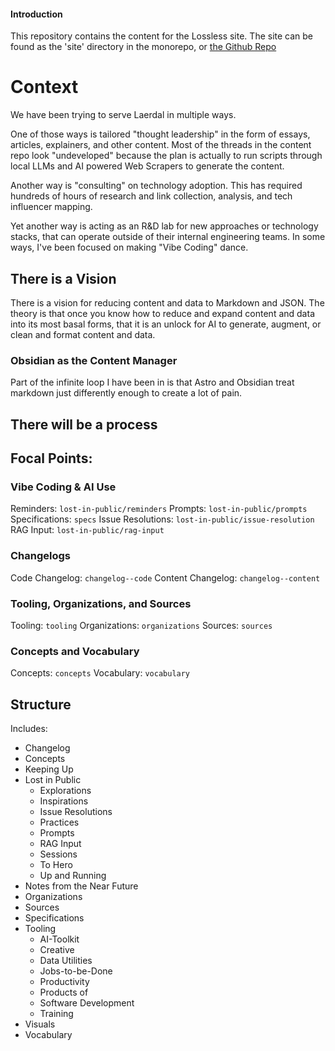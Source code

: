 #### Introduction

This repository contains the content for the Lossless site.  The site can be found as the 'site' directory in the monorepo, or [the Github Repo](https://github.com/lossless-group/lossless-site.git)

# Context
We have been trying to serve Laerdal in multiple ways. 

One of those ways is tailored "thought leadership" in the form of essays, articles, explainers, and other content. Most of the threads in the content repo look "undeveloped" because the plan is actually to run scripts through local LLMs and AI powered Web Scrapers to generate the content.  

Another way is "consulting" on technology adoption.  This has required hundreds of hours of research and link collection, analysis, and tech influencer mapping.  

Yet another way is acting as an R&D lab for new approaches or technology stacks, that can operate outside of their internal engineering teams. In some ways, I've been focused on making "Vibe Coding" dance. 

## There is a Vision
There is a vision for reducing content and data to Markdown and JSON. The theory is that once you know how to reduce and expand content and data into its most basal forms, that it is an unlock for AI to generate, augment, or clean and format content and data. 

### Obsidian as the Content Manager
Part of the infinite loop I have been in is that Astro and Obsidian treat markdown just differently enough to create a lot of pain.

## There will be a process


## Focal Points:

### Vibe Coding & AI Use
Reminders: `lost-in-public/reminders`
Prompts: `lost-in-public/prompts`
Specifications: `specs`
Issue Resolutions: `lost-in-public/issue-resolution`
RAG Input: `lost-in-public/rag-input`

### Changelogs
Code Changelog: `changelog--code`
Content Changelog: `changelog--content`

### Tooling, Organizations, and Sources
Tooling: `tooling`
Organizations: `organizations`
Sources: `sources`

### Concepts and Vocabulary
Concepts: `concepts`
Vocabulary: `vocabulary`


## Structure

Includes:

- Changelog
- Concepts
- Keeping Up
- Lost in Public
   - Explorations
   - Inspirations
   - Issue Resolutions
   - Practices
   - Prompts
   - RAG Input
   - Sessions
   - To Hero
   - Up and Running
- Notes from the Near Future
- Organizations
- Sources
- Specifications
- Tooling
   - AI-Toolkit
   - Creative
   - Data Utilities
   - Jobs-to-be-Done
   - Productivity
   - Products of
   - Software Development
   - Training
- Visuals
- Vocabulary